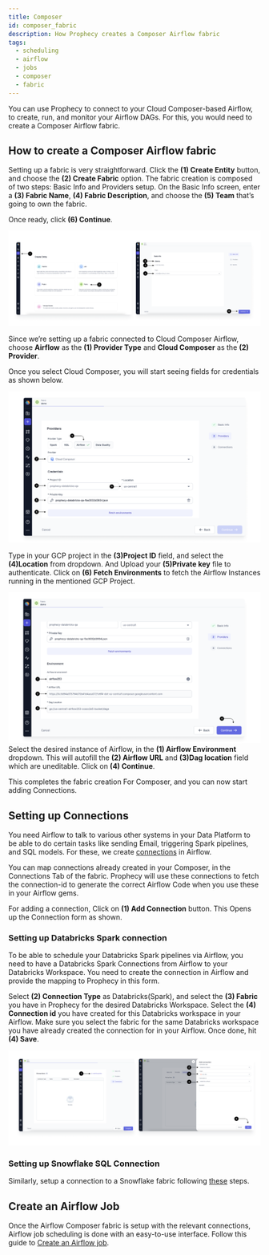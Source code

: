 ```yaml
---
title: Composer
id: composer_fabric
description: How Prophecy creates a Composer Airflow fabric
tags:
  - scheduling
  - airflow
  - jobs
  - composer
  - fabric
---
```


You can use Prophecy to connect to your Cloud Composer-based Airflow, to create, run, and monitor your Airflow DAGs.
For this, you would need to create a Composer Airflow fabric.

## How to create a Composer Airflow fabric

Setting up a fabric is very straightforward. Click the **(1) Create Entity** button, and choose the **(2) Create Fabric** option. The fabric creation is composed of two steps: Basic Info and Providers setup.
On the Basic Info screen, enter a **(3) Fabric Name**, **(4) Fabric Description**, and choose the **(5) Team** that’s going to own the fabric.

Once ready, click **(6) Continue**.

![CreateFabric](img/Fabric_Create.png)

Since we’re setting up a fabric connected to Cloud Composer Airflow, choose **Airflow** as the **(1) Provider Type** and **Cloud Composer** as the **(2) Provider**.

Once you select Cloud Composer, you will start seeing fields for credentials as shown below.

![ComposerFabric](img/Composer_Fabric.png)

Type in your GCP project in the **(3)Project ID** field, and select the **(4)Location** from dropdown. And Upload your **(5)Private key** file to authenticate.
Click on **(6) Fetch Environments** to fetch the Airflow Instances running in the mentioned GCP Project.

![ComposerFabric2](img/Composer_Fabric2.png)
Select the desired instance of Airflow, in the **(1) Airflow Environment** dropdown. This will autofill the **(2) Airflow URL** and **(3)Dag location** field which are uneditable.
Click on **(4) Continue**.

This completes the fabric creation For Composer, and you can now start adding Connections.

## Setting up Connections

You need Airflow to talk to various other systems in your Data Platform to be able to do certain tasks like sending Email, triggering Spark pipelines, and SQL models.
For these, we create [connections](https://airflow.apache.org/docs/apache-airflow/stable/authoring-and-scheduling/connections.html) in Airflow.

You can map connections already created in your Composer, in the Connections Tab of the fabric.
Prophecy will use these connections to fetch the connection-id to generate the correct Airflow Code when you use these in your Airflow gems.

For adding a connection, Click on **(1) Add Connection** button. This Opens up the Connection form as shown.

### Setting up Databricks Spark connection

To be able to schedule your Databricks Spark pipelines via Airflow, you need to have a Databricks Spark Connections from Airflow to your Databricks Workspace. You need to create the connection in Airflow and provide the mapping to Prophecy in this form.

Select **(2) Connection Type** as Databricks(Spark), and select the **(3) Fabric** you have in Prophecy for the desired Databricks Workspace. Select the **(4) Connection id** you have created for this Databricks workspace in your Airflow.
Make sure you select the fabric for the same Databricks workspace you have already created the connection for in your Airflow.
Once done, hit **(4) Save**.

![Composer_connection](img/Composer_connections.png)

### Setting up Snowflake SQL Connection

Similarly, setup a connection to a Snowflake fabric following [these](./mwaa.md#setting-up-connections) steps.

## Create an Airflow Job

Once the Airflow Composer fabric is setup with the relevant connections, Airflow job scheduling is done with an easy-to-use interface. Follow this guide to [Create an Airflow job](/docs/Orchestration/airflow/getting-started-with-low-code-airflow.md#2-create-an-airflow-job).
